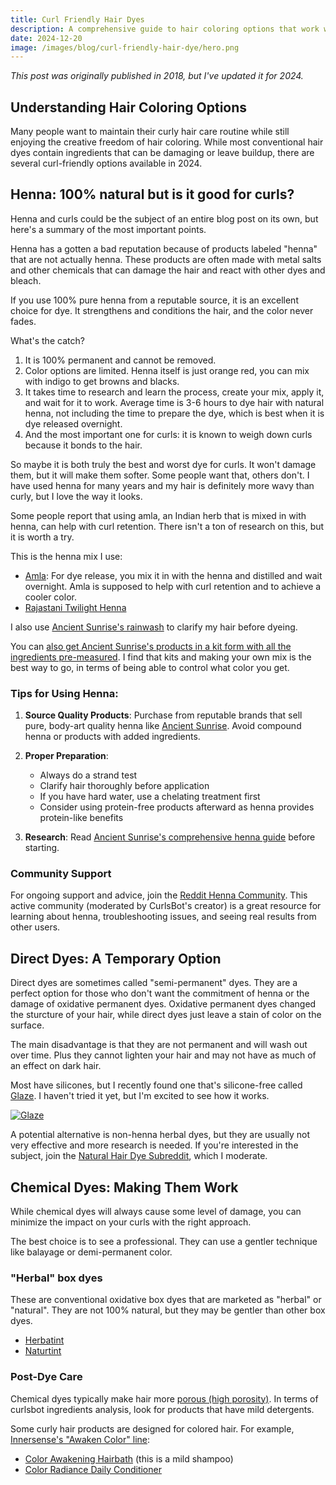 ```yaml
---
title: Curl Friendly Hair Dyes
description: A comprehensive guide to hair coloring options that work well with curly hair care routines, including natural and chemical alternatives.
date: 2024-12-20
image: /images/blog/curl-friendly-hair-dye/hero.png
---
```

*This post was originally published in 2018, but I've updated it for 2024.*


Understanding Hair Coloring Options
----------------------------------

Many people want to maintain their curly hair care routine while still enjoying the creative freedom of hair coloring. While most conventional hair dyes contain ingredients that can be damaging or leave buildup, there are several curl-friendly options available in 2024.

Henna: 100% natural but is it good for curls?
----------------------------------

Henna and curls could be the subject of an entire blog post on its own, but here's a summary of the most important points.

Henna has a gotten a bad reputation because of products labeled "henna" that are not actually henna. These products are often made with metal salts and other chemicals that can damage the hair and react with other dyes and bleach.

If you use 100% pure henna from a reputable source, it is an excellent choice for dye. It strengthens and conditions the hair, and the color never fades.

What's the catch?

1. It is 100% permanent and cannot be removed.
2. Color options are limited. Henna itself is just orange red, you can mix with indigo to get browns and blacks.
3. It takes time to research and learn the process, create your mix, apply it, and wait for it to work. Average time is 3-6 hours to dye hair with natural henna, not including the time to prepare the dye, which is best when it is dye released overnight.
4. And the most important one for curls: it is known to weigh down curls because it bonds to the hair.

So maybe it is both truly the best and worst dye for curls. It won't damage them, but it will make them softer. Some people want that, others don't. I have used henna for many years and my hair is definitely more wavy than curly, but I love the way it looks.

Some people report that using amla, an Indian herb that is mixed in with henna, can help with curl retention. There isn't a ton of research on this, but it is worth a try.

This is the henna mix I use:

- [Amla](https://amzn.to/3PbXEwQ): For dye release, you mix it in with the henna and distilled and wait overnight. Amla is supposed to help with curl retention and to achieve a cooler color.
- [Rajastani Twilight Henna](https://amzn.to/49WcfGA)

I also use [Ancient Sunrise's rainwash](https://amzn.to/3P8Tnus) to clarify my hair before dyeing.

You can [also get Ancient Sunrise's products in a kit form with all the ingredients pre-measured](https://amzn.to/49WcfGA). I find that kits and making your own mix is the best way to go, in terms of being able to control what color you get.

### Tips for Using Henna:
1. **Source Quality Products**: Purchase from reputable brands that sell pure, body-art quality henna like [Ancient Sunrise](https://amzn.to/3VOhz8Q). Avoid compound henna or products with added ingredients.

2. **Proper Preparation**:
   - Always do a strand test
   - Clarify hair thoroughly before application
   - If you have hard water, use a chelating treatment first
   - Consider using protein-free products afterward as henna provides protein-like benefits

3. **Research**: Read [Ancient Sunrise's comprehensive henna guide](https://www.ancientsunrise.blog/henna-hair-book/) before starting.

### Community Support
For ongoing support and advice, join the [Reddit Henna Community](https://www.reddit.com/r/henna/). This active community (moderated by CurlsBot's creator) is a great resource for learning about henna, troubleshooting issues, and seeing real results from other users.


Direct Dyes: A Temporary Option
----------------------------------

Direct dyes are sometimes called "semi-permanent" dyes. They are a perfect option for those who don't want the commitment of henna or the damage of oxidative permanent dyes. Oxidative permanent dyes changed the sturcture of your hair, while direct dyes just leave a stain of color on the surface.

The main disadvantage is that they are not permanent and will wash out over time. Plus they cannot lighten your hair and may not have as much of an effect on dark hair.

Most have silicones, but I recently found one that's silicone-free called [Glaze](https://amzn.to/3BAuhS2). I haven't tried it yet, but I'm excited to see how it works.


[![Glaze](/images/blog/curl-friendly-hair-dye/glaze.jpg)](https://amzn.to/3BAuhS2)

A potential alternative is non-henna herbal dyes, but they are usually not very effective and more research is needed. If you're interested in the subject, join the [Natural Hair Dye Subreddit](https://www.reddit.com/r/naturalhairdye/), which I moderate.

Chemical Dyes: Making Them Work
----------------------------------

While chemical dyes will always cause some level of damage, you can minimize the impact on your curls with the right approach.

The best choice is to see a professional. They can use a gentler technique like balayage or demi-permanent color.

### "Herbal" box dyes
These are conventional oxidative box dyes that are marketed as "herbal" or "natural". They are not 100% natural, but they may be gentler than other box dyes.

- [Herbatint](http://amzn.to/2CqupQc)
- [Naturtint](http://amzn.to/2CVSXla)

### Post-Dye Care
Chemical dyes typically make hair more [porous (high porosity)](/porosity/high-porosity). In terms of curlsbot ingredients analysis, look for products that have mild detergents.

Some curly hair products are designed for colored hair. For example, [Innersense's "Awaken Color" line](https://amzn.to/4fxCMep):

- [Color Awakening Hairbath](https://amzn.to/4iG1fRH) (this is a mild shampoo)
- [Color Radiance Daily Conditioner](https://amzn.to/4iKAWtv)



